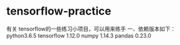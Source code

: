 # tensorflow-practice
有关 tensorflow的一些练习小项目，可以用来练手
一、依赖版本如下：
python3.6.5
tensorflow 1.12.0
numpy 1.14.3
pandas 0.23.0
